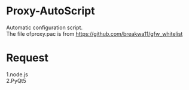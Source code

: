 # Proxy-AutoScript  
Automatic configuration script.  
The file ofproxy.pac is from https://github.com/breakwa11/gfw_whitelist  
  
# Request  
1.node.js  
2.PyQt5  
